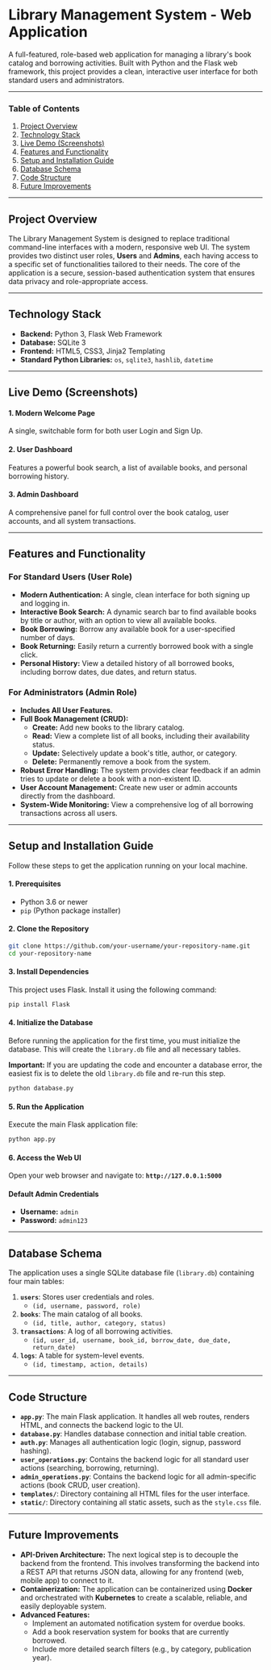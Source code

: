 # Library Management System - Web Application

A full-featured, role-based web application for managing a library's book catalog and borrowing activities. Built with Python and the Flask web framework, this project provides a clean, interactive user interface for both standard users and administrators.

---

### **Table of Contents**
1.  [Project Overview](#project-overview)
2.  [Technology Stack](#technology-stack)
3.  [Live Demo (Screenshots)](#live-demo-screenshots)
4.  [Features and Functionality](#features-and-functionality)
5.  [Setup and Installation Guide](#setup-and-installation-guide)
6.  [Database Schema](#database-schema)
7.  [Code Structure](#code-structure)
8.  [Future Improvements](#future-improvements)

---

## **Project Overview**

The Library Management System is designed to replace traditional command-line interfaces with a modern, responsive web UI. The system provides two distinct user roles, **Users** and **Admins**, each having access to a specific set of functionalities tailored to their needs. The core of the application is a secure, session-based authentication system that ensures data privacy and role-appropriate access.

---

## **Technology Stack**

*   **Backend:** Python 3, Flask Web Framework
*   **Database:** SQLite 3
*   **Frontend:** HTML5, CSS3, Jinja2 Templating
*   **Standard Python Libraries:** `os`, `sqlite3`, `hashlib`, `datetime`

---

## **Live Demo (Screenshots)**

#### **1. Modern Welcome Page**
A single, switchable form for both user Login and Sign Up.

#### **2. User Dashboard**
Features a powerful book search, a list of available books, and personal borrowing history.

#### **3. Admin Dashboard**
A comprehensive panel for full control over the book catalog, user accounts, and all system transactions.

---

## **Features and Functionality**

### **For Standard Users (User Role)**
*   **Modern Authentication:** A single, clean interface for both signing up and logging in.
*   **Interactive Book Search:** A dynamic search bar to find available books by title or author, with an option to view all available books.
*   **Book Borrowing:** Borrow any available book for a user-specified number of days.
*   **Book Returning:** Easily return a currently borrowed book with a single click.
*   **Personal History:** View a detailed history of all borrowed books, including borrow dates, due dates, and return status.

### **For Administrators (Admin Role)**
*   **Includes All User Features.**
*   **Full Book Management (CRUD):**
    *   **Create:** Add new books to the library catalog.
    *   **Read:** View a complete list of all books, including their availability status.
    *   **Update:** Selectively update a book's title, author, or category.
    *   **Delete:** Permanently remove a book from the system.
*   **Robust Error Handling:** The system provides clear feedback if an admin tries to update or delete a book with a non-existent ID.
*   **User Account Management:** Create new user or admin accounts directly from the dashboard.
*   **System-Wide Monitoring:** View a comprehensive log of all borrowing transactions across all users.

---

## **Setup and Installation Guide**

Follow these steps to get the application running on your local machine.

#### **1. Prerequisites**
*   Python 3.6 or newer
*   `pip` (Python package installer)

#### **2. Clone the Repository**
```bash
git clone https://github.com/your-username/your-repository-name.git
cd your-repository-name
```

#### **3. Install Dependencies**
This project uses Flask. Install it using the following command:
```bash
pip install Flask
```

#### **4. Initialize the Database**
Before running the application for the first time, you must initialize the database. This will create the `library.db` file and all necessary tables.

**Important:** If you are updating the code and encounter a database error, the easiest fix is to delete the old `library.db` file and re-run this step.
```bash
python database.py
```

#### **5. Run the Application**
Execute the main Flask application file:
```bash
python app.py
```

#### **6. Access the Web UI**
Open your web browser and navigate to: **`http://127.0.0.1:5000`**

#### **Default Admin Credentials**
*   **Username:** `admin`
*   **Password:** `admin123`

---

## **Database Schema**

The application uses a single SQLite database file (`library.db`) containing four main tables:

1.  **`users`**: Stores user credentials and roles.
    *   `(id, username, password, role)`
2.  **`books`**: The main catalog of all books.
    *   `(id, title, author, category, status)`
3.  **`transactions`**: A log of all borrowing activities.
    *   `(id, user_id, username, book_id, borrow_date, due_date, return_date)`
4.  **`logs`**: A table for system-level events.
    *   `(id, timestamp, action, details)`

---

## **Code Structure**

*   **`app.py`**: The main Flask application. It handles all web routes, renders HTML, and connects the backend logic to the UI.
*   **`database.py`**: Handles database connection and initial table creation.
*   **`auth.py`**: Manages all authentication logic (login, signup, password hashing).
*   **`user_operations.py`**: Contains the backend logic for all standard user actions (searching, borrowing, returning).
*   **`admin_operations.py`**: Contains the backend logic for all admin-specific actions (book CRUD, user creation).
*   **`templates/`**: Directory containing all HTML files for the user interface.
*   **`static/`**: Directory containing all static assets, such as the `style.css` file.

---

## **Future Improvements**

*   **API-Driven Architecture:** The next logical step is to decouple the backend from the frontend. This involves transforming the backend into a REST API that returns JSON data, allowing for any frontend (web, mobile app) to connect to it.
*   **Containerization:** The application can be containerized using **Docker** and orchestrated with **Kubernetes** to create a scalable, reliable, and easily deployable system.
*   **Advanced Features:**
    *   Implement an automated notification system for overdue books.
    *   Add a book reservation system for books that are currently borrowed.
    *   Include more detailed search filters (e.g., by category, publication year).
```
